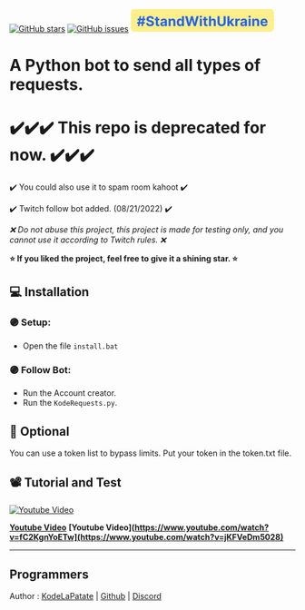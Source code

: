 [![GitHub stars](https://img.shields.io/github/stars/kodelapatate/KodeRequests.svg)](https://github.com/kodelapatate/KodeRequests/stargazers)
[![GitHub issues](https://img.shields.io/github/issues/KodeLaPatate/KodeRequests.svg)](https://github.com/KodeLaPatate/KodeRequests/issues)
[![StandWithUkraine](https://raw.githubusercontent.com/vshymanskyy/StandWithUkraine/main/badges/StandWithUkraine.svg)](https://vshymanskyy.github.io/StandWithUkraine/)

# A Python bot to send all types of requests.

# ✔️✔️✔️ This repo is deprecated for now. ✔️✔️✔️

✔️ You could also use it to spam room kahoot ✔️

✔️ Twitch follow bot added. (08/21/2022) ✔️

*❌ Do not abuse this project, this project is made for testing only, and you cannot use it according to Twitch rules. ❌*

**⭐ If you liked the project, feel free to give it a shining star. ⭐**

## 💻 Installation

### 🟣 Setup:
- Open the file `install.bat`

### 🟣 Follow Bot:

- Run the Account creator.
- Run the `KodeRequests.py`.

## 🔧 Optional

You can use a token list to bypass limits.
Put your token in the token.txt file.


## 📽️ Tutorial and Test

<a href="https://youtu.be/ogEkGDHTq_U">
  <img align="center" src="https://i.ytimg.com/vi/jKFVeDm5028/hqdefault.jpg?sqp=-oaymwEcCPYBEIoBSFXyq4qpAw4IARUAAIhCGAFwAcABBg==&rs=AOn4CLDCv4UCMhgOOUxCUzM5-jSN-QP_MA" alt="Youtube Video" />
</a>


**[Youtube Video](https://www.youtube.com/watch?v=fC2KgnYoETw)**
**[Youtube Video](https://www.youtube.com/watch?v=fC2KgnYoETw](https://www.youtube.com/watch?v=jKFVeDm5028)**

---
  

## Programmers

Author : [KodeLaPatate](https://kodelapatate.com) | [Github](https://github.com/kodelapatate) | [Discord](https://discord.gg/awPTwBNupR)
